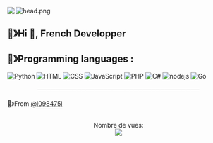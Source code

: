 ![head.png](https://cdn.discordapp.com/attachments/836966934300852234/838405279116820550/ghhsqkqnpqy.gif)
<img align="left" src="https://github-readme-stats.vercel.app/api?username=l098475l&show_icons=true&theme=radical"/>



## 🔕》Hi 👋, French Developper


## 🔕》Programming languages : 
![Python](https://img.shields.io/badge/-Python-0077B5?style=flat&logoColor=white&logo=python) ![HTML](https://img.shields.io/badge/-HTML-ff0d00?style=flat&logoColor=white&logo=html5) ![CSS](https://img.shields.io/badge/-CSS-196eff?style=flat&logoColor=white&logo=css3) ![JavaScript](https://camo.githubusercontent.com/4fdfb0cf06c96ca8a5ab446e39e0518bb0ad5380a284c2e7bb9e3d23c34f9626/68747470733a2f2f696d672e736869656c64732e696f2f62616467652f2d4a6176617363726970742d4646454530303f7374796c653d666c61742d737175617265266c6f676f3d6a617661736372697074266c6f676f436f6c6f723d626c61636b) ![PHP](https://img.shields.io/badge/-PHP-FFB120?style=flat-square&logo=php&logoColor=white) ![C#](https://img.shields.io/badge/-C%20Sharp-44CF90?style=flat-square&logo=c%20sharp&logoColor=white) ![nodejs](https://img.shields.io/badge/-NodeJS-43853D?style=flat-square&logo=Node.js&logoColor=white) ![Go](https://img.shields.io/badge/-Go-666699?style=flat-square&logo=Go&logoColor=black)

<p align="center">
─────────────────────────────────────
</p>

🔕》From [@l098475l](https://github.com/l098475l)

<p align="center"> 
  <br>Nombre de vues: <br>
  <img src="https://profile-counter.glitch.me/l098475l/count.svg" />
</p>

